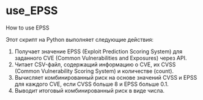 # use_EPSS
How to use EPSS

Этот скрипт на Python выполняет следующие действия:

1. Получает значение EPSS (Exploit Prediction Scoring System) для заданного CVE (Common Vulnerabilities and Exposures) через API.
2. Читает CSV-файл, содержащий информацию о CVE, их CVSS (Common Vulnerability Scoring System) и количестве (count).
3. Вычисляет комбинированный риск на основе значений CVSS и EPSS для каждого CVE, если CVSS больше 8 и EPSS больше 0.1.
4. Выводит итоговый комбинированный риск в виде числа.
